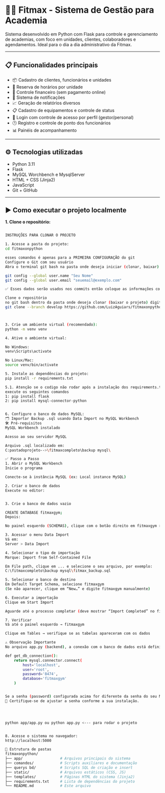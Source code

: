 # 🏋️‍♂️ Fitmax - Sistema de Gestão para Academia

Sistema desenvolvido em Python com Flask para controle e gerenciamento de academias, com foco em unidades, clientes, colaboradores e agendamentos. Ideal para o dia a dia administrativo da Fitmax.

---

## 📋 Funcionalidades principais

- 📦 Cadastro de clientes, funcionários e unidades  
- 📅 Reserva de horários por unidade  
- 🧾 Controle financeiro (sem pagamento online)  
- 🔔 Sistema de notificações  
- 📈 Geração de relatórios diversos  
- 📋 Cadastro de equipamentos e controle de status  
- 👤 Login com controle de acesso por perfil (gestor/personal)  
- 🕒 Registro e controle de ponto dos funcionários  
- 📊 Painéis de acompanhamento  

---

## ⚙️ Tecnologias utilizadas

- Python 3.11  
- Flask  
- MySQL Worchbench e MysqlServer
- HTML + CSS (Jinja2)  
- JavaScript  
- Git + GitHub  

---

## ▶️ Como executar o projeto localmente

**1. Clone o repositório:**


```bash

INSTRUÇÕES PARA CLONAR O PROJETO

1. Acesse a pasta do projeto:
cd fitmaxonpython

esses comandos é apenas para a PRIMEIRA CONFIGURAÇÃO do git
Configure o Git com seu usuário
Abra o terminal git bash na pasta onde deseja iniciar (clonar, baixar) o projeto e digite:

git config --global user.name "Seu Nome"
git config --global user.email "seuemail@exemplo.com"

✅ Esses dados serão usados nos commits então coloque as informações corretas.

Clone o repositório
no git bash dentro da pasta onde deseja clonar (baixar o projeto) digite:
git clone --branch develop https://github.com/LuizAguiars/fitmaxonpython.git



3. Crie um ambiente virtual (recomendado):
python -m venv venv

4. Ative o ambiente virtual:

No Windows:
venv\Scripts\activate

No Linux/Mac:
source venv/bin/activate

5. Instale as dependências do projeto:
pip install -r requirements.txt

5.1. Atenção se o codigo não rodar após a instalação dos requirements.txt
execute os seguintes comandos
1: pip install flask
2: pip install mysql-connector-python


6. Configure o banco de dados MySQL:
🗂️ Importar Backup .sql usando Data Import no MySQL Workbench
🛠️ Pré-requisitos
MySQL Workbench instalado

Acesso ao seu servidor MySQL

Arquivo .sql localizado em:
C:pastadoprojeto-->\fitmaxcompleto\backup mysql\

✅ Passo a Passo
1. Abrir o MySQL Workbench
Inicie o programa

Conecte-se à instância MySQL (ex: Local instance MySQL)

2. Criar o banco de dados
Execute no editor:


3. Crie o banco de dados vazio

CREATE DATABASE fitmaxgym;
Depois:

No painel esquerdo (SCHEMAS), clique com o botão direito em fitmaxgym > Set as Default Schema

3. Acessar o menu Data Import
Vá em:
Server > Data Import

4. Selecionar o tipo de importação
Marque: Import from Self-Contained File

Em File path, clique em ... e selecione o seu arquivo, por exemplo:
C:\fitmaxcompleto\backup mysql\fitmax_backup.sql

5. Selecionar o banco de destino
Em Default Target Schema, selecione fitmaxgym
(Se não aparecer, clique em “New…” e digite fitmaxgym manualmente)

6. Executar a importação
Clique em Start Import

Aguarde até o processo completar (deve mostrar “Import Completed” no final)

7. Verificar
Vá até o painel esquerdo → fitmaxgym

Clique em Tables → verifique se as tabelas apareceram com os dados

⚠️ Observação Importante
No arquivo app.py (backend), a conexão com o banco de dados está definida da seguinte forma:

def get_db_connection():
    return mysql.connector.connect(
        host='localhost',
        user='root',
        password='8474',
        database='fitmaxgym'
    )


Se a senha (password) configurada acima for diferente da senha do seu MySQL local, o sistema não conseguirá se conectar ao banco de dados.
🔐 Certifique-se de ajustar a senha conforme a sua instalação.




python app/app.py ou python app.py <--- para rodar o projeto


8. Acesse o sistema no navegador:
http://localhost:5000

📁 Estrutura de pastas
fitmaxonpython/
├── app/                 # Arquivos principais do sistema
├── comandos/            # Scripts auxiliares e documentação
├── querys bd/           # Scripts SQL de criação e insert
├── static/              # Arquivos estáticos (CSS, JS)
├── templates/           # Páginas HTML do sistema (Jinja2)
├── requirements.txt     # Lista de dependências do projeto
└── README.md            # Este arquivo

